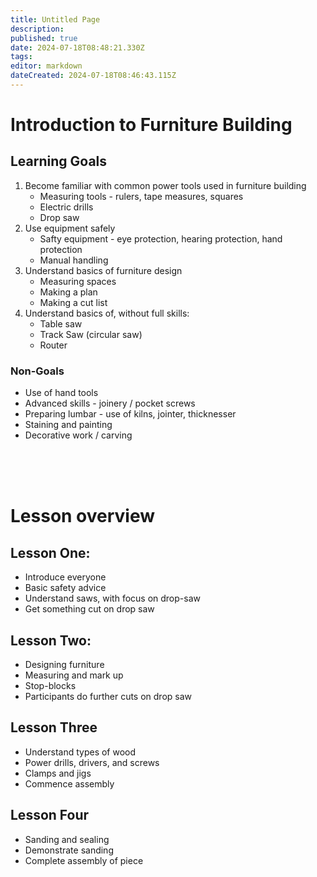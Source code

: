 ```yaml
---
title: Untitled Page
description: 
published: true
date: 2024-07-18T08:48:21.330Z
tags: 
editor: markdown
dateCreated: 2024-07-18T08:46:43.115Z
---
```


# Introduction to Furniture Building

## Learning Goals

1. Become familiar with common power tools used in furniture building
    * Measuring tools - rulers, tape measures, squares
    * Electric drills
    * Drop saw
2. Use equipment safely
    * Safty equipment - eye protection, hearing protection, hand protection
    * Manual handling
3. Understand basics of furniture design
    * Measuring spaces
    * Making a plan
    * Making a cut list
4. Understand basics of, without full skills:
    * Table saw
    * Track Saw (circular saw) 
    * Router
  
### Non-Goals
* Use of hand tools
* Advanced skills - joinery / pocket screws
* Preparing lumbar - use of kilns, jointer, thicknesser
* Staining and painting
* Decorative work / carving

<br/>
<br/>
<br/>


# Lesson overview

## Lesson One:

* Introduce everyone
* Basic safety advice
* Understand saws, with focus on drop-saw
* Get something cut on drop saw
 
## Lesson Two:

* Designing furniture
* Measuring and mark up
* Stop-blocks
* Participants do further cuts on drop saw

## Lesson Three

* Understand types of wood
* Power drills, drivers, and screws
* Clamps and jigs
* Commence assembly
  
## Lesson Four

* Sanding and sealing
* Demonstrate sanding
* Complete assembly of piece


